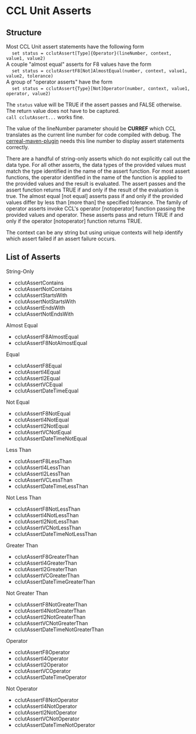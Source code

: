 # CCL Unit Asserts

## Structure
Most CCL Unit assert statements have the following form  
&nbsp;&nbsp;&nbsp;   `set status = cclutAssert[Type]{Operator}(lineNumber, context, value1, value2)`   
A couple "almost equal" asserts for F8 values have the form  
&nbsp;&nbsp;&nbsp;   `set status = cclutAssertF8[Not]AlmostEqual(number, context, value1, value2, tolerance)`   
A group of "operator asserts" have the form  
&nbsp;&nbsp;&nbsp;   `set status = cclutAssert{Type}[Not]Operator(number, context, value1, operator, value2)`   

The `status` value will be TRUE if the assert passes and FALSE otherwise. The return value does not have to be captured.   
`call cclutAssert...` works fine.

The value of the lineNumber parameter should be <b>CURREF</b> which CCL translates as the current line number for code compiled with debug. 
The [cerreal-maven-plugin][cerreal-maven-plugin] needs this line number to display assert statements correctly.

There are a handful of string-only asserts which do not explicitly call out the data type. For all other asserts, 
the data types of the provided values must match the type identified in the name of the assert function. 
For most assert functions, the operator identified in the name of the function is applied to the provided values 
and the result is evaluated.  The assert passes and the assert function returns TRUE if and only if the result of the evaluation 
is true. The almost equal [not equal] asserts pass if and only if the provided values differ by less than [more than] the specified tolerance.
The family of operator asserts invoke CCL's operator [notoperator] function passing the provided values and operator. These asserts pass and return TRUE if and only if the
operator [notoperator] function returns TRUE.

The context can be any string but using unique contexts will help identify which assert failed if an assert failure occurs.

## List of Asserts

String-Only
- cclutAssertContains
- cclutAssertNotContains
- cclutAssertStartsWith
- cclutAssertNotStartsWith
- cclutAssertEndsWith
- cclutAssertNotEndsWith

Almost Equal
- cclutAssertF8AlmostEqual
- cclutAssertF8NotAlmostEqual

Equal
- cclutAssertF8Equal
- cclutAssertI4Equal
- cclutAssertI2Equal
- cclutAssertVCEqual
- cclutAssertDateTimeEqual

Not Equal
- cclutAssertF8NotEqual
- cclutAssertI4NotEqual
- cclutAssertI2NotEqual
- cclutAssertVCNotEqual
- cclutAssertDateTimeNotEqual 

Less Than
- cclutAssertF8LessThan
- cclutAssertI4LessThan
- cclutAssertI2LessThan
- cclutAssertVCLessThan
- cclutAssertDateTimeLessThan

Not Less Than
- cclutAssertF8NotLessThan
- cclutAssertI4NotLessThan
- cclutAssertI2NotLessThan
- cclutAssertVCNotLessThan
- cclutAssertDateTimeNotLessThan

Greater Than
- cclutAssertF8GreaterThan
- cclutAssertI4GreaterThan
- cclutAssertI2GreaterThan
- cclutAssertVCGreaterThan
- cclutAssertDateTimeGreaterThan

Not Greater Than
- cclutAssertF8NotGreaterThan
- cclutAssertI4NotGreaterThan
- cclutAssertI2NotGreaterThan
- cclutAssertVCNotGreaterThan
- cclutAssertDateTimeNotGreaterThan

Operator
- cclutAssertF8Operator
- cclutAssertI4Operator
- cclutAssertI2Operator
- cclutAssertVCOperator
- cclutAssertDateTimeOperator

Not Operator
- cclutAssertF8NotOperator
- cclutAssertI4NotOperator
- cclutAssertI2NotOperator
- cclutAssertVCNotOperator
- cclutAssertDateTimeNotOperator

[cerreal-maven-plugin]: https://engineering.cerner.com/ccl-testing
